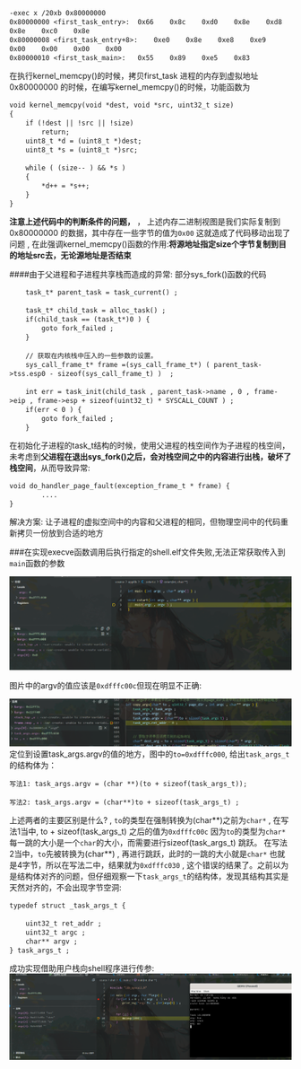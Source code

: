```
-exec x /20xb 0x80000000
0x80000000 <first_task_entry>:	0x66	0x8c	0xd0	0x8e	0xd8	0x8e	0xc0	0x8e
0x80000008 <first_task_entry+8>:	0xe0	0x8e	0xe8	0xe9	0x00	0x00	0x00	0x00
0x80000010 <first_task_main>:	0x55	0x89	0xe5	0x83
```
在执行kernel_memcpy()的时候，拷贝first_task 进程的内存到虚拟地址0x80000000 的时候，在编写kernel_memcpy()的时候，功能函数为
```
void kernel_memcpy(void *dest, void *src, uint32_t size)
{
    if (!dest || !src || !size)
        return;
    uint8_t *d = (uint8_t *)dest;
    uint8_t *s = (uint8_t *)src;

    while ( (size-- ) && *s ) 
    {
        *d++ = *s++;
    }
}
```

**注意上述代码中的判断条件的问题，** ， 上述内存二进制视图是我们实际复制到0x80000000 的数据，其中存在一些字节的值为`0x00` 这就造成了代码移动出现了问题 , 在此强调kernel_memcpy()函数的作用:**将源地址指定size个字节复制到目的地址src去，无论源地址是否结束**


####由于父进程和子进程共享栈而造成的异常:
部分sys_fork()函数的代码
```
    task_t* parent_task = task_current() ; 

    task_t* child_task = alloc_task() ; 
    if(child_task == (task_t*)0 ) {
        goto fork_failed ; 
    }

    // 获取在内核栈中压入的一些参数的设置。
    sys_call_frame_t* frame =(sys_call_frame_t*) ( parent_task->tss.esp0 - sizeof(sys_call_frame_t) )  ; 

    int err = task_init(child_task , parent_task->name , 0 , frame->eip , frame->esp + sizeof(uint32_t) * SYSCALL_COUNT ) ;
    if(err < 0 ) {
        goto fork_failed ; 
    } 
```
在初始化子进程的task_t结构的时候，使用父进程的栈空间作为子进程的栈空间，未考虑到**父进程在退出sys_fork()之后，会对栈空间之中的内容进行出栈，破坏了栈空间**，从而导致异常:
```
void do_handler_page_fault(exception_frame_t * frame) {
        ....
}
```
解决方案: 让子进程的虚拟空间中的内容和父进程的相同，但物理空间中的代码重新拷贝一份放到合适的地方





###在实现execve函数调用后执行指定的shell.elf文件失败,无法正常获取传入到`main`函数的参数

![Alt text](image-3.png)

图片中的argv的值应该是`0xdfffc00c`但现在明显不正确:

![Alt text](image-4.png)
定位到设置task_args.argv的值的地方，图中的`to=0xdfffc000`, 给出`task_args_t` 的结构体为：


```
写法1: task_args.argv = (char **)(to + sizeof(task_args_t));

写法2: task_args.argv = (char**)to + sizeof(task_args_t) ; 

```
上述两者的主要区别是什么? , `to`的类型在强制转换为(char**)之前为`char*` , 
在写法1当中, to + sizeof(task_args_t) 之后的值为`0xdfffc00c` 因为`to`的类型为`char*` 每一跳的大小是一个`char`的大小，而需要进行sizeof(task_args_t) 跳跃。
在写法2当中，`to`先被转换为(char**) , 再进行跳跃，此时的一跳的大小就是`char*` 也就是4字节，所以在写法二中，结果就为`0xdfffc030` , 这个错误的结果了。之前以为是结构体对齐的问题，但仔细观察一下`task_args_t`的结构体，发现其结构其实是天然对齐的，不会出现字节空洞:
```
typedef struct _task_args_t {
    
    uint32_t ret_addr ; 
    uint32_t argc ; 
    char** argv ; 
} task_args_t ; 
```
成功实现借助用户栈向shell程序进行传参:
![Alt text](image-5.png)

